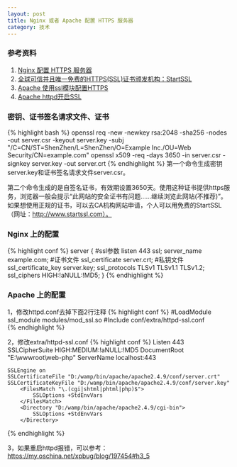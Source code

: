 ```yaml
---
layout: post
title: Nginx 或者 Apache 配置 HTTPS 服务器
category: 技术
---
```


### 参考资料

1. [Nginx 配置 HTTPS 服务器](https://aotu.io/notes/2016/08/16/nginx-https/)
2. [全球可信并且唯一免费的HTTPS(SSL)证书颁发机构：StartSSL](http://zyan.cc/startssl/)
3. [Apache 使用ssl模块配置HTTPS](http://blog.csdn.net/ithomer/article/details/50433363)
4. [Apache httpd开启SSL](https://my.oschina.net/xpbug/blog/197454)

### 密钥、证书签名请求文件、证书

{% highlight bash %}
openssl req -new -newkey rsa:2048 -sha256 -nodes -out server.csr -keyout server.key -subj "/C=CN/ST=ShenZhen/L=ShenZhen/O=Example Inc./OU=Web Security/CN=example.com"
openssl x509 -req -days 3650 -in server.csr -signkey server.key -out server.crt
{% endhighlight %}
第一个命令生成密钥server.key和证书签名请求文件server.csr。

第二个命令生成的是自签名证书，有效期设置3650天。使用这种证书提供https服务，浏览器一般会提示“此网站的安全证书有问题......继续浏览此网站(不推荐)”。如果想使用正规的证书，可以去CA机构网站申请，个人可以用免费的StartSSL（网址：http://www.startssl.com）。

### Nginx 上的配置

{% highlight conf %}
server {
    #ssl参数
    listen              443 ssl;
    server_name         example.com;
    #证书文件
    ssl_certificate     server.crt;
    #私钥文件
    ssl_certificate_key server.key;
    ssl_protocols       TLSv1 TLSv1.1 TLSv1.2;
    ssl_ciphers         HIGH:!aNULL:!MD5;
}
{% endhighlight %}

### Apache 上的配置

1，修改httpd.conf去掉下面2行注释
{% highlight conf %}
#LoadModule ssl_module modules/mod_ssl.so
#Include conf/extra/httpd-ssl.conf  
{% endhighlight %}

2，修改extra/httpd-ssl.conf
{% highlight conf %}
Listen 443
SSLCipherSuite HIGH:MEDIUM:!aNULL:!MD5
<VirtualHost _default_:443>
    DocumentRoot "E:\wwwroot\web-php"
    ServerName localhost:443

    SSLEngine on
    SSLCertificateFile "D:/wamp/bin/apache/apache2.4.9/conf/server.crt"
    SSLCertificateKeyFile "D:/wamp/bin/apache/apache2.4.9/conf/server.key"
        <FilesMatch "\.(cgi|shtml|phtml|php)$">
            SSLOptions +StdEnvVars
        </FilesMatch>
        <Directory "D:/wamp/bin/apache/apache2.4.9/cgi-bin">
            SSLOptions +StdEnvVars
        </Directory>
</VirtualHost>
{% endhighlight %}

3，如果重启httpd报错，可以参考：https://my.oschina.net/xpbug/blog/197454#h3_5

